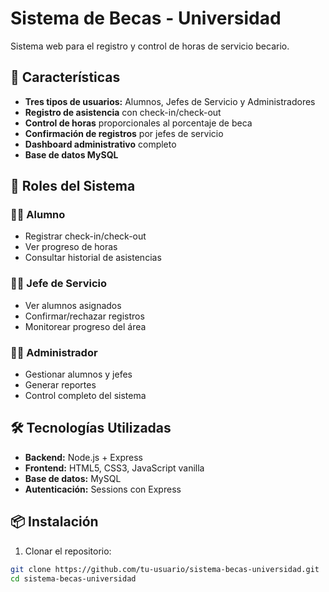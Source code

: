 # Sistema de Becas - Universidad

Sistema web para el registro y control de horas de servicio becario.

## 🚀 Características

- **Tres tipos de usuarios:** Alumnos, Jefes de Servicio y Administradores
- **Registro de asistencia** con check-in/check-out
- **Control de horas** proporcionales al porcentaje de beca
- **Confirmación de registros** por jefes de servicio
- **Dashboard administrativo** completo
- **Base de datos MySQL**

## 👥 Roles del Sistema

### 👨‍🎓 Alumno
- Registrar check-in/check-out
- Ver progreso de horas
- Consultar historial de asistencias

### 👨‍💼 Jefe de Servicio
- Ver alumnos asignados
- Confirmar/rechazar registros
- Monitorear progreso del área

### 👨‍💻 Administrador
- Gestionar alumnos y jefes
- Generar reportes
- Control completo del sistema

## 🛠️ Tecnologías Utilizadas

- **Backend:** Node.js + Express
- **Frontend:** HTML5, CSS3, JavaScript vanilla
- **Base de datos:** MySQL
- **Autenticación:** Sessions con Express

## 📦 Instalación

1. Clonar el repositorio:
```bash
git clone https://github.com/tu-usuario/sistema-becas-universidad.git
cd sistema-becas-universidad
